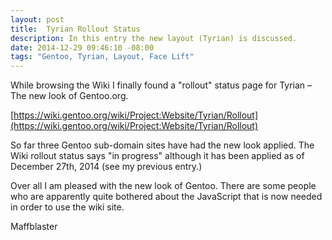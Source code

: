 ```yaml
---
layout: post
title:  Tyrian Rollout Status
description: In this entry the new layout (Tyrian) is discussed.
date: 2014-12-29 09:46:10 -08:00
tags: "Gentoo, Tyrian, Layout, Face Lift"
---
```


 While browsing the Wiki I finally found a "rollout" status page for Tyrian  – The new look of Gentoo.org.
 
 [https://wiki.gentoo.org/wiki/Project:Website/Tyrian/Rollout](https://wiki.gentoo.org/wiki/Project:Website/Tyrian/Rollout)
 
 So far three Gentoo sub-domain sites have had the new look applied. The Wiki rollout status says "in progress" although it has been applied as of December 27th, 2014 (see my previous entry.)
 
 Over all I am pleased with the new look of Gentoo. There are some people who are apparently quite bothered about the JavaScript that is now needed in order to use the wiki site.
 
 Maffblaster